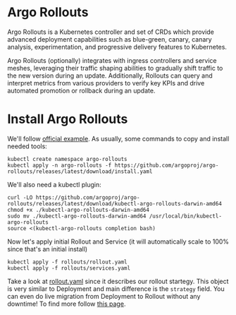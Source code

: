 # Argo Rollouts

Argo Rollouts is a Kubernetes controller and set of CRDs which provide advanced deployment capabilities such as blue-green, canary, canary analysis, experimentation, and progressive delivery features to Kubernetes.

Argo Rollouts (optionally) integrates with ingress controllers and service meshes, leveraging their traffic shaping abilities to gradually shift traffic to the new version during an update. Additionally, Rollouts can query and interpret metrics from various providers to verify key KPIs and drive automated promotion or rollback during an update.

# Install Argo Rollouts

We'll follow [official example](https://argoproj.github.io/argo-rollouts/getting-started/).
As usually, some commands to copy and install needed tools:

```shell
kubectl create namespace argo-rollouts
kubectl apply -n argo-rollouts -f https://github.com/argoproj/argo-rollouts/releases/latest/download/install.yaml
```

We'll also need a kubectl plugin:
```shell
curl -LO https://github.com/argoproj/argo-rollouts/releases/latest/download/kubectl-argo-rollouts-darwin-amd64
chmod +x ./kubectl-argo-rollouts-darwin-amd64
sudo mv ./kubectl-argo-rollouts-darwin-amd64 /usr/local/bin/kubectl-argo-rollouts
source <(kubectl-argo-rollouts completion bash)
```

Now let's apply initial Rollout and Service (it will automatically scale to 100% since that's an initial install)
```shell
kubectl apply -f rollouts/rollout.yaml
kubectl apply -f rollouts/services.yaml
```
Take a look at [rollout.yaml](https://raw.githubusercontent.com/argoproj/argo-rollouts/master/docs/getting-started/basic/rollout.yaml) since it describes our rollout startegy. This object is very similar to Deployment and main difference is the `strategy` field. You can even do live migration from Deployment to Rollout without any downtime! To find more follow [this page](https://argoproj.github.io/argo-rollouts/migrating/).

